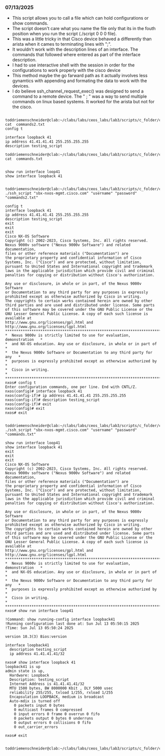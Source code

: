 ### 07/13/2025
- This script allows you to call a file which can hold configurations or show commands. 
- The script doesn't care what you name the file only that its in the fouth position when you run the script (./script 0 0 0 file).
- This was a little tricky in that Cisco device behaved a differently than arista when it cames to terminating lines with ";".
- It wouldn't work with the description lines of an interface. The commands that followed where entered as part of the interface description.
- I had to use interactive shell with the session in order for the configurations to work properly with the cisco device
- This method maybe the go farward path as it actually involves less gynamtics with appending and formating the data to work with the devices.
- I do believe ssh_channel_request_exec() was designed to send a command to a remote device. The " ; " was a way to send multiple commands on linux based systems. It worked for the arista but not for the cisco.  
```

toddriemenschneider@clab:~/clabs/labs/ceos_labs/lab3/scripts/c_folder/cisco$ cat  commands2.txt 
config t

interface loopback 41
ip address 41.41.41.41 255.255.255.255
description testing_script

toddriemenschneider@clab:~/clabs/labs/ceos_labs/lab3/scripts/c_folder/cisco$ cat  commands.txt 


show run interface loop41
show interface loopback 41


toddriemenschneider@clab:~/clabs/labs/ceos_labs/lab3/scripts/c_folder/cisco$ ./ssh_script "sbx-nxos-mgmt.cisco.com" "username" "password" "commands2.txt"

config t
interface loopback 41
ip address 41.41.41.41 255.255.255.255
description testing_script
exit
exit
exit
Cisco NX-OS Software
Copyright (c) 2002-2023, Cisco Systems, Inc. All rights reserved.
Nexus 9000v software ("Nexus 9000v Software") and related documentation,
files or other reference materials ("Documentation") are
the proprietary property and confidential information of Cisco
Systems, Inc. ("Cisco") and are protected, without limitation,
pursuant to United States and International copyright and trademark
laws in the applicable jurisdiction which provide civil and criminal
penalties for copying or distribution without Cisco's authorization.

Any use or disclosure, in whole or in part, of the Nexus 9000v Software
or Documentation to any third party for any purposes is expressly
prohibited except as otherwise authorized by Cisco in writing.
The copyrights to certain works contained herein are owned by other
third parties and are used and distributed under license. Some parts
of this software may be covered under the GNU Public License or the
GNU Lesser General Public License. A copy of each such license is
available at
http://www.gnu.org/licenses/gpl.html and
http://www.gnu.org/licenses/lgpl.html
***************************************************************************
*  Nexus 9000v is strictly limited to use for evaluation, demonstration   *
*  and NX-OS education. Any use or disclosure, in whole or in part of     *
*  the Nexus 9000v Software or Documentation to any third party for any   *
*  purposes is expressly prohibited except as otherwise authorized by     *
*  Cisco in writing.                                                      *
***************************************************************************
nxos# config t
Enter configuration commands, one per line. End with CNTL/Z.
nxos(config)# interface loopback 41
nxos(config-if)# ip address 41.41.41.41 255.255.255.255
nxos(config-if)# description testing_script
nxos(config-if)# exit
nxos(config)# exit
nxos# exit


toddriemenschneider@clab:~/clabs/labs/ceos_labs/lab3/scripts/c_folder/cisco$ ./ssh_script "sbx-nxos-mgmt.cisco.com" "username" "password" "commands.txt"

show run interface loop41
show interface loopback 41
exit
exit
exit
Cisco NX-OS Software
Copyright (c) 2002-2023, Cisco Systems, Inc. All rights reserved.
Nexus 9000v software ("Nexus 9000v Software") and related documentation,
files or other reference materials ("Documentation") are
the proprietary property and confidential information of Cisco
Systems, Inc. ("Cisco") and are protected, without limitation,
pursuant to United States and International copyright and trademark
laws in the applicable jurisdiction which provide civil and criminal
penalties for copying or distribution without Cisco's authorization.

Any use or disclosure, in whole or in part, of the Nexus 9000v Software
or Documentation to any third party for any purposes is expressly
prohibited except as otherwise authorized by Cisco in writing.
The copyrights to certain works contained herein are owned by other
third parties and are used and distributed under license. Some parts
of this software may be covered under the GNU Public License or the
GNU Lesser General Public License. A copy of each such license is
available at
http://www.gnu.org/licenses/gpl.html and
http://www.gnu.org/licenses/lgpl.html
***************************************************************************
*  Nexus 9000v is strictly limited to use for evaluation, demonstration   *
*  and NX-OS education. Any use or disclosure, in whole or in part of     *
*  the Nexus 9000v Software or Documentation to any third party for any   *
*  purposes is expressly prohibited except as otherwise authorized by     *
*  Cisco in writing.                                                      *
***************************************************************************
nxos# show run interface loop41

!Command: show running-config interface loopback41
!Running configuration last done at: Sun Jul 13 05:50:15 2025
!Time: Sun Jul 13 05:50:24 2025

version 10.3(3) Bios:version  

interface loopback41
  description testing_script
  ip address 41.41.41.41/32

nxos# show interface loopback 41
loopback41 is up
admin state is up,
  Hardware: Loopback
  Description: testing_script
  Internet Address is 41.41.41.41/32
  MTU 1500 bytes, BW 8000000 Kbit , DLY 5000 usec
  reliability 255/255, txload 1/255, rxload 1/255
  Encapsulation LOOPBACK, medium is broadcast
  Auto-mdix is turned off
    0 packets input 0 bytes
    0 multicast frames 0 compressed
    0 input errors 0 frame 0 overrun 0 fifo
    0 packets output 0 bytes 0 underruns
    0 output errors 0 collisions 0 fifo
    0 out_carrier_errors

nxos# exit


toddriemenschneider@clab:~/clabs/labs/ceos_labs/lab3/scripts/c_folder/cisco$ 
```







